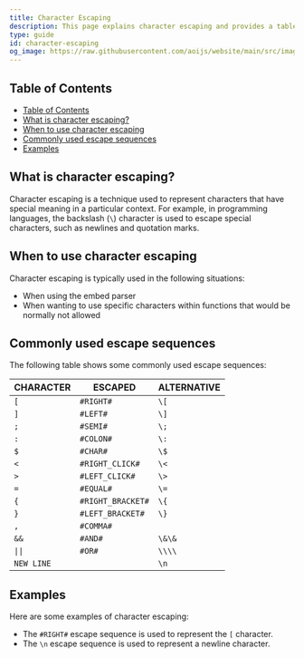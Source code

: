 ```yaml
---
title: Character Escaping
description: This page explains character escaping and provides a table of commonly used escape sequences.
type: guide
id: character-escaping
og_image: https://raw.githubusercontent.com/aoijs/website/main/src/images/og/11.png
---
```


<!-- omit from toc -->

## Table of Contents

- [Table of Contents](#table-of-contents)
- [What is character escaping?](#what-is-character-escaping)
- [When to use character escaping](#when-to-use-character-escaping)
- [Commonly used escape sequences](#commonly-used-escape-sequences)
- [Examples](#examples)

## What is character escaping?

Character escaping is a technique used to represent characters that have special meaning in a particular context. For example, in programming languages, the backslash (`\`) character is used to escape special characters, such as newlines and quotation marks.

## When to use character escaping

Character escaping is typically used in the following situations:

-   When using the embed parser
-   When wanting to use specific characters within functions that would be normally not allowed

## Commonly used escape sequences

The following table shows some commonly used escape sequences:

| CHARACTER  | ESCAPED           | ALTERNATIVE |
| ---------- | ----------------- | ----------- |
| `[`        | `#RIGHT#`         | `\[`        |
| `]`        | `#LEFT#`          | `\]`        |
| `;`        | `#SEMI#`          | `\;`        |
| `:`        | `#COLON#`         | `\:`        |
| `$`        | `#CHAR#`          | `\$`        |
| `<`        | `#RIGHT_CLICK#`   | `\<`        |
| `>`        | `#LEFT_CLICK#`    | `\>`        |
| `=`        | `#EQUAL#`         | `\=`        |
| `{`        | `#RIGHT_BRACKET#` | `\{`        |
| `}`        | `#LEFT_BRACKET#`  | `\}`        |
| `,`        | `#COMMA#`         |             |
| `&&`       | `#AND#`           | `\&\& `     |
| `\|\|`     | `#OR#`            | `\\\\`      |
| `NEW LINE` |                   | `\n`        |

## Examples

Here are some examples of character escaping:

-   The `#RIGHT#` escape sequence is used to represent the `[` character.
-   The `\n` escape sequence is used to represent a newline character.
